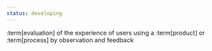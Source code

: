 ```yaml
---
status: developing
---
```


:term[evaluation] of the experience of users using a :term[product] or :term[process] by observation and feedback
